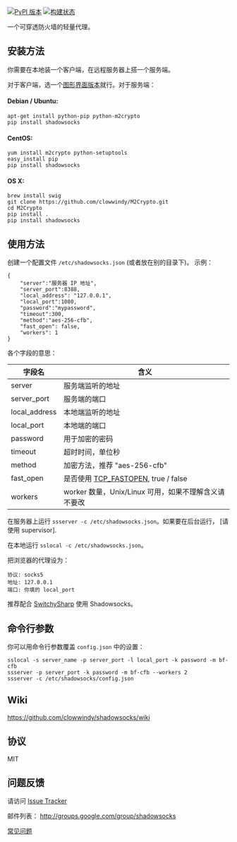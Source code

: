 [![PyPI 版本]][PyPI] [![构建状态]][Travis CI] 

一个可穿透防火墙的轻量代理。

安装方法
-------

你需要在本地装一个客户端，在远程服务器上搭一个服务端。

对于客户端，选一个[图形界面版本]就行。对于服务端：

#### Debian / Ubuntu:

    apt-get install python-pip python-m2crypto
    pip install shadowsocks

#### CentOS:

    yum install m2crypto python-setuptools
    easy_install pip
    pip install shadowsocks

#### OS X:

    brew install swig
    git clone https://github.com/clowwindy/M2Crypto.git
    cd M2Crypto
    pip install .
    pip install shadowsocks

使用方法
-------

创建一个配置文件 `/etc/shadowsocks.json` (或者放在别的目录下)。
示例：

    {
        "server":"服务器 IP 地址",
        "server_port":8388,
        "local_address": "127.0.0.1",
        "local_port":1080,
        "password":"mypassword",
        "timeout":300,
        "method":"aes-256-cfb",
        "fast_open": false,
        "workers": 1
    }

各个字段的意思：

| 字段名         | 含义                                            |
| ------------- | ----------------------------------------------- |
| server        | 服务端监听的地址                                  |
| server_port   | 服务端的端口                                     |
| local_address | 本地端监听的地址                                  |
| local_port    | 本地端的端口                                     |
| password      | 用于加密的密码                                    |
| timeout       | 超时时间，单位秒                                  |
| method        | 加密方法，推荐 "aes-256-cfb"                      |
| fast_open     | 是否使用 [TCP_FASTOPEN], true / false            |
| workers       | worker 数量，Unix/Linux 可用，如果不理解含义请不要改 |

在服务器上运行 `ssserver -c /etc/shadowsocks.json`。如果要在后台运行，
[请使用 supervisor].

在本地运行 `sslocal -c /etc/shadowsocks.json`。

把浏览器的代理设为：

    协议: socks5
    地址: 127.0.0.1
    端口: 你填的 local_port

推荐配合 [SwitchySharp] 使用 Shadowsocks。

命令行参数
---------

你可以用命令行参数覆盖 `config.json` 中的设置：

    sslocal -s server_name -p server_port -l local_port -k password -m bf-cfb
    ssserver -p server_port -k password -m bf-cfb --workers 2
    ssserver -c /etc/shadowsocks/config.json

Wiki
----

https://github.com/clowwindy/shadowsocks/wiki

协议
----
MIT

问题反馈
--------
请访问 [Issue Tracker]

邮件列表： http://groups.google.com/group/shadowsocks

[常见问题]


[构建状态]:        https://img.shields.io/travis/clowwindy/shadowsocks/master.svg?style=flat
[图形界面版本]:    https://github.com/clowwindy/shadowsocks/wiki/Ports-and-Clients
[Issue Tracker]:  https://github.com/clowwindy/shadowsocks/issues?state=open
[PyPI]:           https://pypi.python.org/pypi/shadowsocks
[PyPI 版本]:       https://img.shields.io/pypi/v/shadowsocks.svg?style=flat
[Supervisor]:     https://github.com/clowwindy/shadowsocks/wiki/Configure-Shadowsocks-with-Supervisor
[TCP_FASTOPEN]:   https://github.com/clowwindy/shadowsocks/wiki/TCP-Fast-Open
[Travis CI]:      https://travis-ci.org/clowwindy/shadowsocks
[常见问题]:        https://github.com/clowwindy/shadowsocks/wiki/Troubleshooting
[SwitchySharp]:    https://chrome.google.com/webstore/detail/proxy-switchysharp/dpplabbmogkhghncfbfdeeokoefdjegm